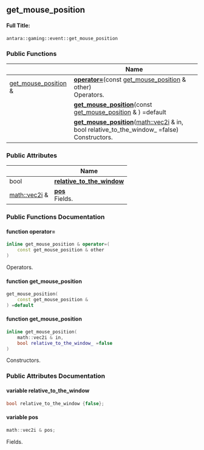 

## get_mouse_position

#### Full Title:
```
antara::gaming::event::get_mouse_position
```















### Public Functions

|                | Name           |
| -------------- | -------------- |
| [get_mouse_position](Classes/structantara_1_1gaming_1_1event_1_1get__mouse__position.md) & | **[operator=](Classes/structantara_1_1gaming_1_1event_1_1get__mouse__position.md#function-operator=)**(const [get_mouse_position](Classes/structantara_1_1gaming_1_1event_1_1get__mouse__position.md) & other) <br>Operators.  |
|  | **[get_mouse_position](Classes/structantara_1_1gaming_1_1event_1_1get__mouse__position.md#function-get_mouse_position)**(const [get_mouse_position](Classes/structantara_1_1gaming_1_1event_1_1get__mouse__position.md) & ) =default  |
|  | **[get_mouse_position](Classes/structantara_1_1gaming_1_1event_1_1get__mouse__position.md#function-get_mouse_position)**([math::vec2i](Classes/classantara_1_1gaming_1_1math_1_1basic__vector.md) & in, bool relative_to_the_window_ =false) <br>Constructors.  |


### Public Attributes

|                | Name           |
| -------------- | -------------- |
| bool | **[relative_to_the_window](Classes/structantara_1_1gaming_1_1event_1_1get__mouse__position.md#variable-relative_to_the_window)**  |
| [math::vec2i](Classes/classantara_1_1gaming_1_1math_1_1basic__vector.md) & | **[pos](Classes/structantara_1_1gaming_1_1event_1_1get__mouse__position.md#variable-pos)** <br>Fields.  |











### Public Functions Documentation

#### function operator=

```cpp
inline get_mouse_position & operator=(
    const get_mouse_position & other
)
```

Operators. 



























#### function get_mouse_position

```cpp
get_mouse_position(
    const get_mouse_position & 
) =default
```




























#### function get_mouse_position

```cpp
inline get_mouse_position(
    math::vec2i & in,
    bool relative_to_the_window_ =false
)
```

Constructors. 





























### Public Attributes Documentation

#### variable relative_to_the_window

```cpp
bool relative_to_the_window {false};
```




























#### variable pos

```cpp
math::vec2i & pos;
```

Fields. 


































